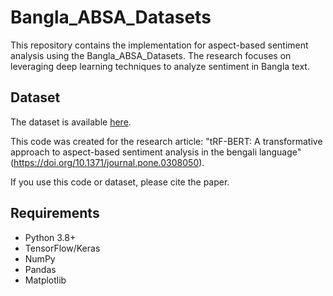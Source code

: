# Bangla_ABSA_Datasets

This repository contains the implementation for aspect-based sentiment analysis using the Bangla_ABSA_Datasets. The research focuses on leveraging deep learning techniques to analyze sentiment in Bangla text.

## Dataset
The dataset is available [here](https://github.com/atik-05/Bangla_ABSA_Datasets).

This code was created for the research article: "tRF-BERT: A transformative approach to aspect-based sentiment analysis in the bengali language" (https://doi.org/10.1371/journal.pone.0308050).

If you use this code or dataset, please cite the paper.

## Requirements
- Python 3.8+
- TensorFlow/Keras
- NumPy
- Pandas
- Matplotlib


